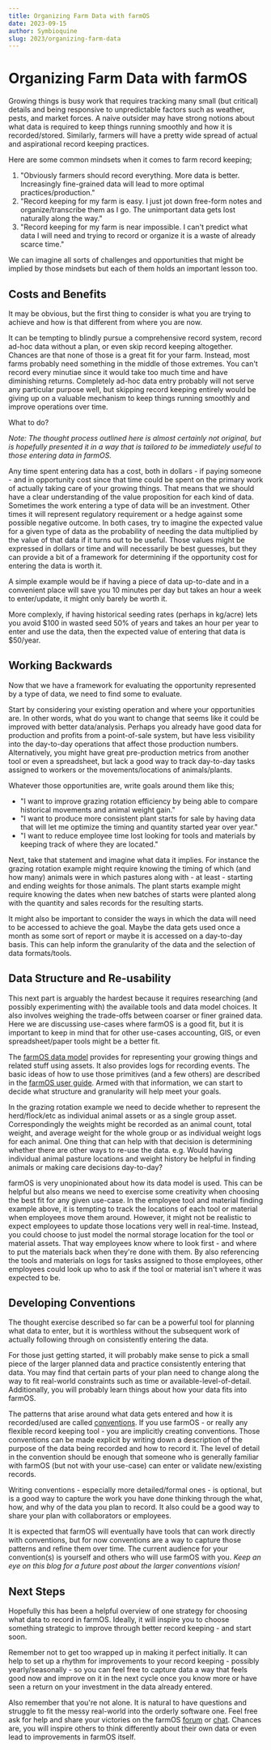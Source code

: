 ```yaml
---
title: Organizing Farm Data with farmOS
date: 2023-09-15
author: Symbioquine
slug: 2023/organizing-farm-data
---
```


# Organizing Farm Data with farmOS

Growing things is busy work that requires tracking many small (but critical) details and being responsive to unpredictable factors such as weather, pests, and
market forces. A naive outsider may have strong notions about what data is required to keep things running smoothly and how it is recorded/stored. Similarly,
farmers will have a pretty wide spread of actual and aspirational record keeping practices.

Here are some common mindsets when it comes to farm record keeping;

1. "Obviously farmers should record everything. More data is better. Increasingly fine-grained data will lead to more optimal practices/production."
2. "Record keeping for my farm is easy. I just jot down free-form notes and organize/transcribe them as I go. The unimportant data gets lost naturally along the way."
3. "Record keeping for my farm is near impossible. I can't predict what data I will need and trying to record or organize it is a waste of already scarce time."

We can imagine all sorts of challenges and opportunities that might be implied by those mindsets but each of them holds an important lesson too.

## Costs and Benefits

It may be obvious, but the first thing to consider is what you are trying to achieve and how is that different from where you are now.

It can be tempting to blindly pursue a comprehensive record system, record ad-hoc data without a plan, or even skip record keeping altogether. Chances are that none of
those is a great fit for your farm. Instead, most farms probably need something in the middle of those extremes. You can't record every minutiae since it would
take too much time and have diminishing returns. Completely ad-hoc data entry probably will not serve any particular purpose well, but skipping record keeping
entirely would be giving up on a valuable mechanism to keep things running smoothly and improve operations over time.

What to do?

*Note: The thought process outlined here is almost certainly not original, but is hopefully presented it in a way that is tailored to be immediately useful to those entering data in farmOS.*

Any time spent entering data has a cost, both in dollars - if paying someone - and in opportunity cost since that time could be spent on the primary work of actually
taking care of your growing things. That means that we should have a clear understanding of the value proposition for each kind of data. Sometimes the work entering a
type of data will be an investment. Other times it will represent regulatory requirement or a hedge against some possible negative outcome. In both cases, try to imagine
the expected value for a given type of data as the probability of needing the data multiplied by the value of that data if it turns out to be useful. Those values might
be expressed in dollars or time and will necessarily be best guesses, but they can provide a bit of a framework for determining if the opportunity cost for entering the
data is worth it.

A simple example would be if having a piece of data up-to-date and in a convenient place will save you 10 minutes per day but takes an hour a week to enter/update, it
might only barely be worth it.

More complexly, if having historical seeding rates (perhaps in kg/acre) lets you avoid $100 in wasted seed 50% of years and takes an hour per year to enter and use the
data, then the expected value of entering that data is $50/year.

## Working Backwards

Now that we have a framework for evaluating the opportunity represented by a type of data, we need to find some to evaluate.

Start by considering your existing operation and where your opportunities are. In other words, what do you want to change that seems like it could be improved with
better data/analysis. Perhaps you already have good data for production and profits from a point-of-sale system, but have less visibility into the day-to-day operations
that affect those production numbers. Alternatively, you might have great pre-production metrics from another tool or even a spreadsheet, but lack a good way to track
day-to-day tasks assigned to workers or the movements/locations of animals/plants.

Whatever those opportunities are, write goals around them like this;

* "I want to improve grazing rotation efficiency by being able to compare historical movements and animal weight gain."
* "I want to produce more consistent plant starts for sale by having data that will let me optimize the timing and quantity started year over year."
* "I want to reduce employee time lost looking for tools and materials by keeping track of where they are located."

Next, take that statement and imagine what data it implies. For instance the grazing rotation example might require knowing the timing of which (and how many) animals
were in which pastures along with - at least - starting and ending weights for those animals. The plant starts example might require knowing the dates when new batches
of starts were planted along with the quantity and sales records for the resulting starts.

It might also be important to consider the ways in which the data will need to be accessed to achieve the goal. Maybe the data gets used once a month as some sort of
report or maybe it is accessed on a day-to-day basis. This can help inform the granularity of the data and the selection of data formats/tools.

## Data Structure and Re-usability

This next part is arguably the hardest because it requires researching (and possibly experimenting with) the available tools and data model choices. It also involves
weighing the trade-offs between coarser or finer grained data. Here we are discussing use-cases where farmOS is a good fit, but it is important to keep in mind that
for other use-cases accounting, GIS, or even spreadsheet/paper tools might be a better fit.

The [farmOS data model](https://farmos.org/model/) provides for representing your growing things and related stuff using assets. It also provides logs for recording
events. The basic ideas of how to use those primitives (and a few others) are described in the [farmOS user guide](https://farmos.org/guide/). Armed with that information,
we can start to decide what structure and granularity will help meet your goals.

In the grazing rotation example we need to decide whether to represent the herd/flock/etc as individual animal assets or as a single group asset. Correspondingly
the weights might be recorded as an animal count, total weight, and average weight for the whole group or as individual weight logs for each animal. One thing that
can help with that decision is determining whether there are other ways to re-use the data. e.g. Would having individual animal pasture locations and weight history
be helpful in finding animals or making care decisions day-to-day?

farmOS is very unopinionated about how its data model is used. This can be helpful but also means we need to exercise some creativity when choosing the best fit for
any given use-case. In the employee tool and material finding example above, it is tempting to track the locations of each tool or material when employees move them
around. However, it might not be realistic to expect employees to update those locations very well in real-time. Instead, you could choose to just model the normal storage
location for the tool or material assets. That way employees know where to look first - and where to put the materials back when they're done with them. By also referencing
the tools and materials on logs for tasks assigned to those employees, other employees could look up who to ask if the tool or material isn't where it was expected to
be.

## Developing Conventions

The thought exercise described so far can be a powerful tool for planning what data to enter, but it is worthless without the subsequent work of actually following through
on consistently entering the data.

For those just getting started, it will probably make sense to pick a small piece of the larger planned data and practice consistently entering that data. You may find
that certain parts of your plan need to change along the way to fit real-world constraints such as time or available-level-of-detail. Additionally, you will probably
learn things about how your data fits into farmOS.

The patterns that arise around what data gets entered and how it is recorded/used are called [conventions](https://farmos.org/model/convention/). If you use farmOS -
or really any flexible record keeping tool - you are implicitly creating conventions. Those conventions can be made explicit by writing down a description of the purpose
of the data being recorded and how to record it. The level of detail in the convention should be enough that someone who is generally familiar with farmOS (but not
with your use-case) can enter or validate new/existing records.

Writing conventions - especially more detailed/formal ones - is optional, but is a good way to capture the work you have done thinking through the what, how, and why
of the data you plan to record. It also could be a good way to share your plan with collaborators or employees.

It is expected that farmOS will eventually have tools that can work directly with conventions, but for now conventions are a way to capture those patterns and refine
them over time. The current audience for your convention(s) is yourself and others who will use farmOS with you. *Keep an eye on this blog for a future post about the
larger conventions vision!*

## Next Steps

Hopefully this has been a helpful overview of one strategy for choosing what data to record in farmOS. Ideally, it will inspire you to choose something strategic to
improve through better record keeping - and start soon.

Remember not to get too wrapped up in making it perfect initially. It can help to set up a rhythm for improvements to your record keeping - possibly yearly/seasonally -
so you can feel free to capture data a way that feels good now and improve on it in the next cycle once you know more or have seen a return on your investment in
the data already entered.

Also remember that you're not alone. It is natural to have questions and struggle to fit the messy real-world into the orderly software one. Feel free ask for help and
share your victories on the farmOS [forum](https://farmos.discourse.group/) or [chat](https://app.element.io/#/room/#farmOS:matrix.org). Chances are, you will inspire
others to think differently about their own data or even lead to improvements in farmOS itself.
